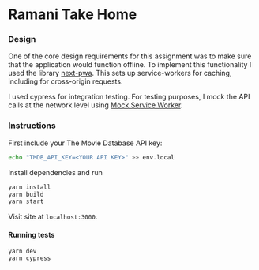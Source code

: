 # Ramani Take Home

### Design

One of the core design requirements for this assignment was to make sure that
the application would function offline.  To implement this functionality I used
the library [next-pwa](https://github.com/shadowwalker/next-pwa).  This sets up
service-workers for caching, including for cross-origin requests.

I used cypress for integration testing.  For testing purposes, I mock the API
calls at the network level using [Mock Service Worker](https://mswjs.io/).


### Instructions

First include your The Movie Database API key:
```bash
echo "TMDB_API_KEY=<YOUR API KEY>" >> env.local
```

Install dependencies and run
```bash
yarn install
yarn build
yarn start
``` 
Visit site at `localhost:3000`.

#### Running tests
```
yarn dev
yarn cypress
```

